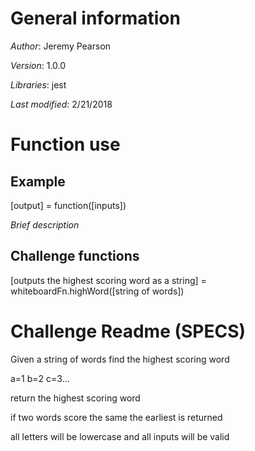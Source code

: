 # General information
_Author_: Jeremy Pearson

_Version_: 1.0.0

_Libraries_: jest

_Last modified_: 2/21/2018

# Function use

## Example
[output] = function([inputs])

_Brief description_

## Challenge functions

[outputs the highest scoring word as a string] = whiteboardFn.highWord([string of words])

# Challenge Readme (SPECS)

Given a string of words find the highest scoring word

a=1 b=2 c=3...

return the highest scoring word

if two words score the same the earliest is returned

all letters will be lowercase and all inputs will be valid
